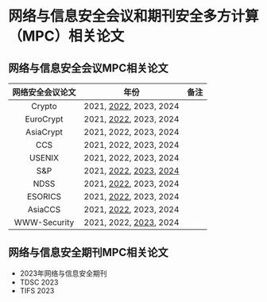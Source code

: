 
# 网络与信息安全会议和期刊安全多方计算（MPC）相关论文

## 网络与信息安全会议MPC相关论文

| 网络安全会议论文 | 年份 | 备注 |
| :--------------: | :--: | :--: |
|      Crypto      |  2021, [2022](https://github.com/Stu-Yang/HITSZ-SecurityGroup-MPC/tree/main/mpc/mpc-research/conferences%26journals/Crypto#crypto-2022), 2023, 2024    |      |
|    EuroCrypt    |  2021, [2022](https://github.com/Stu-Yang/HITSZ-SecurityGroup-MPC/tree/main/mpc/mpc-research/conferences%26journals/EuroCrypt#eurocrypt-2022), 2023, 2024    |      |
|    AsiaCrypt    |  2021, 2022, 2023, 2024    |      |
|       CCS        |  2021, 2022, 2023, 2024   |      |
|      USENIX      |  2021, 2022, 2023, 2024   |      |
|       S&P        |  2021, [2022](https://github.com/Stu-Yang/HITSZ-SecurityGroup-MPC/tree/main/mpc/mpc-research/conferences%26journals/S%26P#sp-2022), [2023](https://github.com/Stu-Yang/HITSZ-SecurityGroup-MPC/tree/main/mpc/mpc-research/conferences%26journals/S%26P#sp-2023), [2024](https://github.com/Stu-Yang/HITSZ-SecurityGroup-MPC/tree/main/mpc/mpc-research/conferences%26journals/S%26P#sp-2024)    |      |
|       NDSS       |  2021, [2022](https://github.com/Stu-Yang/HITSZ-SecurityGroup-MPC/tree/main/mpc/mpc-research/conferences%26journals/NDSS#ndss-2022), 2023, 2024    |      |
|     ESORICS      |  2021, [2022](https://github.com/Stu-Yang/HITSZ-SecurityGroup-MPC/tree/main/mpc/mpc-research/conferences%26journals/ESORICS#esorics-2022), 2023, 2024   |      |
|     AsiaCCS      |  2021, [2022](https://github.com/Stu-Yang/HITSZ-SecurityGroup-MPC/tree/main/mpc/mpc-research/conferences%26journals/AsiaCCS#asiaccs-2022), 2023, 2024   |      |
|  WWW-Security    |  2021, 2022, [2023](https://github.com/Stu-Yang/HITSZ-SecurityGroup-MPC/tree/main/mpc/mpc-research/conferences%26journals/WWW-Security#www-2023), 2024   |      |



## 网络与信息安全期刊MPC相关论文
+ 2023年网络与信息安全期刊
 + TDSC 2023
 + TIFS 2023
